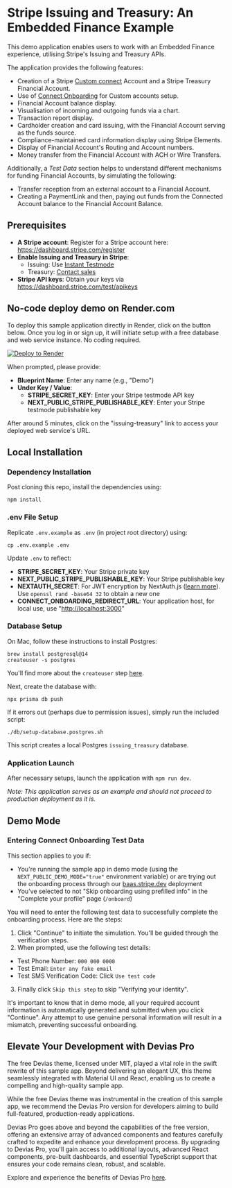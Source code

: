# Stripe Issuing and Treasury: An Embedded Finance Example

This demo application enables users to work with an Embedded Finance experience, utilising Stripe's Issuing and Treasury APIs.

The application provides the following features:

- Creation of a Stripe [Custom connect](https://stripe.com/docs/connect/custom-accounts) Account and a Stripe Treasury Financial Account.
- Use of [Connect Onboarding](https://stripe.com/docs/connect/connect-onboarding) for Custom accounts setup.
- Financial Account balance display.
- Visualisation of incoming and outgoing funds via a chart.
- Transaction report display.
- Cardholder creation and card issuing, with the Financial Account serving as the funds source.
- Compliance-maintained card information display using Stripe Elements.
- Display of Financial Account's Routing and Account numbers.
- Money transfer from the Financial Account with ACH or Wire Transfers.

Additionally, a *Test Data* section helps to understand different mechanisms for funding Financial Accounts, by simulating the following:

- Transfer reception from an external account to a Financial Account.
- Creating a PaymentLink and then, paying out funds from the Connected Account balance to the Financial Account Balance.

## Prerequisites

- **A Stripe account**: Register for a Stripe account here: <https://dashboard.stripe.com/register>
- **Enable Issuing and Treasury in Stripe**:
  - Issuing: Use [Instant Testmode](https://dashboard.stripe.com/setup/issuing/activate)
  - Treasury: [Contact sales](https://go.stripe.global/treasury-inquiry)
- **Stripe API keys**: Obtain your keys via <https://dashboard.stripe.com/test/apikeys>

## No-code deploy demo on Render.com

To deploy this sample application directly in Render, click on the button below. Once you log in or sign up, it will
initiate setup with a free database and web service instance. No coding required.

[![Deploy to Render](https://render.com/images/deploy-to-render-button.svg)](https://render.com/deploy?repo=https://github.com/stripe-samples/issuing-treasury)

When prompted, please provide:

- **Blueprint Name**: Enter any name (e.g., "Demo")
- **Under Key / Value**:
  - **STRIPE_SECRET_KEY**: Enter your Stripe testmode API key
  - **NEXT_PUBLIC_STRIPE_PUBLISHABLE_KEY**: Enter your Stripe testmode publishable key

After around 5 minutes, click on the "issuing-treasury" link to access your deployed web service's URL.

## Local Installation

### Dependency Installation

Post cloning this repo, install the dependencies using:

    npm install

### .env File Setup

Replicate `.env.example` as `.env` (in project root directory) using:

    cp .env.example .env

Update `.env` to reflect:

- **STRIPE_SECRET_KEY**: Your Stripe private key
- **NEXT_PUBLIC_STRIPE_PUBLISHABLE_KEY**: Your Stripe publishable key
- **NEXTAUTH_SECRET**: For JWT encryption by NextAuth.js ([learn more](https://next-auth.js.org/configuration/options#nextauth_secret)). Use `openssl rand -base64 32` to obtain a new one
- **CONNECT_ONBOARDING_REDIRECT_URL**: Your application host, for local use, use "<http://localhost:3000>"

### Database Setup

On Mac, follow these instructions to install Postgres:

    brew install postgresql@14
    createuser -s postgres

You'll find more about the `createuser` step [here](https://stackoverflow.com/a/15309551).

Next, create the database with:

    npx prisma db push

If it errors out (perhaps due to permission issues), simply run the included script:

    ./db/setup-database.postgres.sh

This script creates a local Postgres `issuing_treasury` database.

### Application Launch

After necessary setups, launch the application with `npm run dev`.

*Note: This application serves as an example and should not proceed to production deployment as it is.*

## Demo Mode

### Entering Connect Onboarding Test Data

This section applies to you if:
* You're running the sample app in demo mode (using the `NEXT_PUBLIC_DEMO_MODE="true"` environment variable) or are trying out the onboarding process through our [baas.stripe.dev](https://baas.stripe.dev) deployment
* You've selected to not "Skip onboarding using prefilled info" in the "Complete your profile" page (`/onboard`)

You will need to enter the following test data to successfully complete the onboarding process. Here are the steps:

1. Click "Continue" to initiate the simulation. You'll be guided through the verification steps.
2. When prompted, use the following test details:
  * Test Phone Number: `000 000 0000`
  * Test Email: `Enter any fake email`
  * Test SMS Verification Code: Click `Use test code`
3. Finally click `Skip this step` to skip "Verifying your identity".

It's important to know that in demo mode, all your required account information is automatically generated and submitted when you click "Continue". Any attempt to use genuine personal information will result in a mismatch, preventing successful onboarding.

## Elevate Your Development with Devias Pro

The free Devias theme, licensed under MIT, played a vital role in the swift rewrite of this sample app. Beyond delivering an elegant UX, this theme seamlessly integrated with Material UI and React, enabling us to create a compelling and high-quality sample app.

While the free Devias theme was instrumental in the creation of this sample app, we recommend the Devias Pro version for developers aiming to build full-featured, production-ready applications.

Devias Pro goes above and beyond the capabilities of the free version, offering an extensive array of advanced components and features carefully crafted to expedite and enhance your development process. By upgrading to Devias Pro, you'll gain access to additional layouts, advanced React components, pre-built dashboards, and essential TypeScript support that ensures your code remains clean, robust, and scalable.

Explore and experience the benefits of Devias Pro [here](https://material-kit-pro-react.devias.io/).
